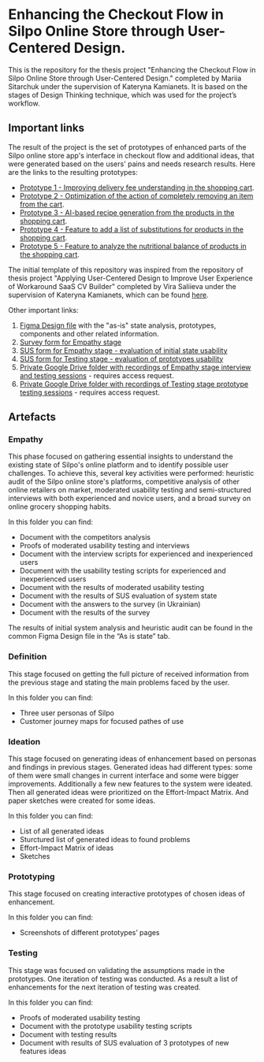 # Enhancing the Checkout Flow in Silpo Online Store through User-Centered Design.

This is the repository for the thesis project "Enhancing the Checkout Flow in Silpo Online Store through User-Centered Design." completed by Mariia Sitarchuk under the supervision of Kateryna Kamianets.
It is based on the stages of Design Thinking technique, which was used for the project’s workflow.

## Important links

The result of the project is the set of prototypes of enhanced parts of the Silpo online store app's interface in checkout flow and additional ideas, that were generated based on the users' pains and needs research results.
Here are the links to the resulting prototypes:
* [Prototype 1 - Improving delivery fee understanding in the shopping cart](https://www.figma.com/proto/HQXcJ7cfqYK9MkTMlDtmQs/Design-and...?node-id=241-15272&p=f&t=ml6uA6jq0EkPn1en-0&scaling=scale-down&content-scaling=fixed&page-id=241%3A15011&starting-point-node-id=241%3A15272).
* [Prototype 2 - Optimization of the action of completely removing an item from the cart](https://www.figma.com/proto/HQXcJ7cfqYK9MkTMlDtmQs/Design-and...?node-id=232-3328&p=f&t=ml6uA6jq0EkPn1en-0&scaling=scale-down&content-scaling=fixed&page-id=229%3A3085&starting-point-node-id=232%3A3328).
* [Prototype 3 - AI-based recipe generation from the products in the shopping cart](https://www.figma.com/proto/HQXcJ7cfqYK9MkTMlDtmQs/Design-and...?node-id=184-704&t=hMYCycpjSk5LoFds-0&scaling=scale-down&content-scaling=fixed&page-id=184%3A703&starting-point-node-id=184%3A704).
* [Prototype 4 - Feature to add a list of substitutions for products in the shopping cart](https://www.figma.com/proto/HQXcJ7cfqYK9MkTMlDtmQs/Design-and...?node-id=322-17375&t=bg0qfqMin1RpIeHC-0&scaling=scale-down&content-scaling=fixed&page-id=322%3A17256&starting-point-node-id=322%3A17375).
* [Prototype 5 - Feature to analyze the nutritional balance of products in the shopping cart](https://www.figma.com/proto/HQXcJ7cfqYK9MkTMlDtmQs/Design-and...?node-id=466-75&t=NczxBhmLCfDVSyJk-0&scaling=scale-down&content-scaling=fixed&page-id=466%3A74&starting-point-node-id=466%3A75).

The initial template of this repository was inspired from the repository of thesis project "Applying User-Centered Design to Improve User Experience of Workaround SaaS CV Builder" completed by Vira Saliieva under the supervision of Kateryna Kamianets, which can be found [here](https://github.com/vsaliievaa/Workaround-UX-improvements/tree/main).

Other important links:

1. [Figma Design file](https://www.figma.com/design/HzryhbaxbyH4guWLDoaSeq/Workspace?node-id=0-1&t=ZU89RRRtiCFvj0lY-1) with the "as-is" state analysis, prototypes, components and other related information.
2. [Survey form for Empathy stage](https://docs.google.com/forms/d/e/1FAIpQLSeuHEvYjktUVjZAgJTff4zu-yI4kk-DOQvBuA52U5waf1cOLg/viewform?usp=header)
3. [SUS form for Empathy stage - evaluation of initial state usability](https://docs.google.com/forms/d/e/1FAIpQLSd4ua6rpIVTLi8ezppjDTqGwURdHtxA-O2uuBOjiCxL_SGPVw/viewform?usp=header)
4. [SUS form for Testing stage - evaluation of prototypes usability](https://docs.google.com/forms/d/e/1FAIpQLScOtwNFlc1iSITS47b6dIOyXZcSk-sWU8wEo4wFJHLDtqDkpA/viewform?usp=header)
5. [Private Google Drive folder with recordings of Empathy stage interview and testing sessions](https://drive.google.com/drive/folders/1-t5A9Q-uaorm5Lbl8DKgpy18bmJsWsBM?usp=sharing) - requires access request.
6. [Private Google Drive folder with recordings of Testing stage prototype testing sessions](https://drive.google.com/drive/folders/1mOAJjVg_tkWvXZXwXHC9MS_s2jDwZKY0?usp=sharing) - requires access request.



## Artefacts

### Empathy
This phase focused on gathering essential insights to understand the existing state of Silpo's online platform and to identify possible user challenges. To achieve this, several key activities were performed: heuristic audit of the Silpo online store's platforms, competitive analysis of other online retailers on market, moderated usability testing and semi-structured interviews with both experienced and novice users, and a broad survey on online grocery shopping habits. 

In this folder you can find:
* Document with the competitors analysis
* Proofs of moderated usability testing and interviews
* Document with the interview scripts for experienced and inexperienced users
* Document with the usability testing scripts for experienced and inexperienced users
* Document with the results of moderated usability testing
* Document with the results of SUS evaluation of system state
* Document with the answers to the survey (in Ukrainian)
* Document with the results of the survey

The results of initial system analysis and heuristic audit can be found in the common Figma Design file in the “As is state” tab.


### Definition

This stage focused on getting the full picture of received information from the previous stage and stating the main problems faced by the user.

In this folder you can find:
* Three user personas of Silpo
* Customer journey maps for focused pathes of use


### Ideation

This stage focused on generating ideas of enhancement based on personas and findings in previous stages. Generated ideas had different types: some of them were small changes in current interface and some were bigger improvements. Additionally a few new features to the system were ideated. Then all generated ideas were prioritized on the Effort-Impact Matrix. And paper sketches were created for some ideas.

In this folder you can find:
* List of all generated ideas
* Sturctured list of generated ideas to found problems
* Effort-Impact Matrix of ideas
* Sketches


### Prototyping

This stage focused on creating interactive prototypes of chosen ideas of enhancement.

In this folder you can find:
* Screenshots of different prototypes’ pages


### Testing

This stage was focused on validating the assumptions made in the prototypes. One iteration of testing was conducted. As a result a list of enhancements for the next iteration of testing was created.

In this folder you can find:
* Proofs of moderated usability testing
* Document with the prototype usability testing scripts
* Document with testing results
* Document with results of SUS evaluation of 3 prototypes of new features ideas

